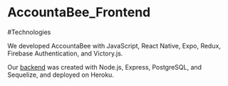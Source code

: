 # AccountaBee_Frontend

#Technologies

We developed AccountaBee with JavaScript, React Native, Expo, Redux, Firebase Authentication, and Victory.js.

Our [backend](https://https://github.com/AccountaBee/accountaBee-backend "AccountaBee Backend Repository") was created with Node.js, Express, PostgreSQL, and Sequelize, and deployed on Heroku.
